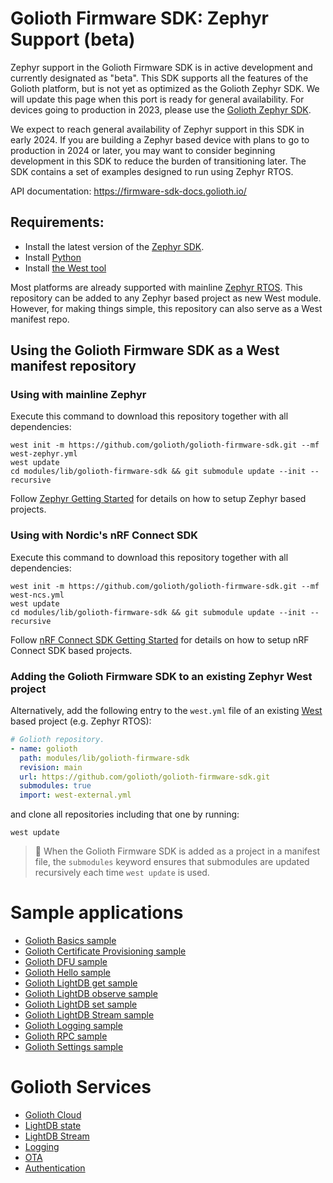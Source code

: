 # Golioth Firmware SDK: Zephyr Support (beta)

Zephyr support in the Golioth Firmware SDK is in active development and
currently designated as "beta". This SDK supports all the features of
the Golioth platform, but is not yet as optimized as the Golioth Zephyr
SDK. We will update this page when this port is ready for general
availability. For devices going to production in 2023, please use the
[Golioth Zephyr SDK](https://github.com/golioth/golioth-zephyr-sdk).

We expect to reach general availability of Zephyr support in this SDK in
early 2024. If you are building a Zephyr based device with plans to go
to production in 2024 or later, you may want to consider beginning
development in this SDK to reduce the burden of transitioning later. The
SDK contains a set of examples designed to run using Zephyr RTOS.

API documentation: <https://firmware-sdk-docs.golioth.io/>

## Requirements:

* Install the latest version of the [Zephyr
  SDK](https://github.com/zephyrproject-rtos/sdk-ng/releases/latest).
* Install [Python](https://www.python.org/downloads/)
* Install [the West
  tool](https://docs.zephyrproject.org/latest/develop/west/install.html)


Most platforms are already supported with mainline [Zephyr
RTOS](https://www.zephyrproject.org/). This repository can be added to
any Zephyr based project as new West module. However, for making things
simple, this repository can also serve as a West manifest repo.

## Using the Golioth Firmware SDK as a West manifest repository

### Using with mainline Zephyr

Execute this command to download this repository together with all
dependencies:

```console
west init -m https://github.com/golioth/golioth-firmware-sdk.git --mf west-zephyr.yml
west update
cd modules/lib/golioth-firmware-sdk && git submodule update --init --recursive
```

Follow [Zephyr Getting
Started](https://docs.zephyrproject.org/latest/getting_started/index.html)
for details on how to setup Zephyr based projects.

### Using with Nordic's nRF Connect SDK

Execute this command to download this repository together with all
dependencies:

```console
west init -m https://github.com/golioth/golioth-firmware-sdk.git --mf west-ncs.yml
west update
cd modules/lib/golioth-firmware-sdk && git submodule update --init --recursive
```

Follow [nRF Connect SDK Getting
Started](https://developer.nordicsemi.com/nRF_Connect_SDK/doc/latest/nrf/gs_installing.html)
for details on how to setup nRF Connect SDK based projects.

### Adding the Golioth Firmware SDK to an existing Zephyr West project

Alternatively, add the following entry to the `west.yml` file of an
existing
[West](https://docs.zephyrproject.org/latest/west/index.html)
based project (e.g. Zephyr RTOS):

```yaml
# Golioth repository.
- name: golioth
  path: modules/lib/golioth-firmware-sdk
  revision: main
  url: https://github.com/golioth/golioth-firmware-sdk.git
  submodules: true
  import: west-external.yml
```

and clone all repositories including that one by running:

```console
west update
```

> :memo: When the Golioth Firmware SDK is added as a project in a
> manifest file, the `submodules` keyword ensures that submodules are
> updated recursively each time `west update` is used.

# Sample applications

  - [Golioth Basics sample](golioth_basics/README.md)
  - [Golioth Certificate Provisioning sample](certificate_provisioning/README.md)
  - [Golioth DFU sample](dfu/README.md)
  - [Golioth Hello sample](hello/README.md)
  - [Golioth LightDB get sample](lightdb/get/README.md)
  - [Golioth LightDB observe sample](lightdb/observe/README.md)
  - [Golioth LightDB set sample](lightdb/set/README.md)
  - [Golioth LightDB Stream sample](lightdb_stream/README.md)
  - [Golioth Logging sample](logging/README.md)
  - [Golioth RPC sample](rpc/README.md)
  - [Golioth Settings sample](settings/README.md)

# Golioth Services

  - [Golioth Cloud](https://docs.golioth.io/cloud)
  - [LightDB
    state](https://docs.golioth.io/reference/protocols/coap/lightdb)
  - [LightDB
    Stream](https://docs.golioth.io/reference/protocols/coap/lightdb-stream)
  - [Logging](https://docs.golioth.io/reference/protocols/coap/logging)
  - [OTA](https://docs.golioth.io/reference/protocols/coap/ota)
  - [Authentication](https://docs.golioth.io/firmware/zephyr-device-sdk/authentication)
